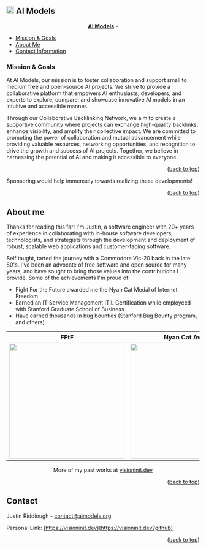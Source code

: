 <a name="readme-top"></a>

## <img src="https://avatars.githubusercontent.com/u/117051901?s=60&v=4" alt="Logo" width="20" height="20"> AI Models

<p align='center'>
<a href="https://aimodels.org?github"><strong>AI Models</strong></a> - 
</p>

<!-- TABLE OF CONTENTS -->

  <ul>
    <li>
      <a href="#mission">Mission & Goals</a>
    </li> 
    <li>
      <a href="#about-me">About Me</a>
    </li> 
    <li>
      <a href="#contact">Contact Information</a>
    </li> 
  </ul>


<!-- Mission -->

### Mission & Goals

At AI Models, our mission is to foster collaboration and support small to medium free and open-source AI projects. We strive to provide a collaborative platform that empowers AI enthusiasts, developers, and experts to explore, compare, and showcase innovative AI models in an intuitive and accessible manner. 

Through our Collaborative Backlinking Network, we aim to create a supportive community where projects can exchange high-quality backlinks, enhance visibility, and amplify their collective impact. We are committed to promoting the power of collaboration and mutual advancement while providing valuable resources, networking opportunities, and recognition to drive the growth and success of AI projects. Together, we believe in harnessing the potential of AI and making it accessible to everyone.

<p align="right">(<a href="#readme-top">back to top</a>)</p>

  
Sponsoring would help immensely towards realizing these developments!  
</div>
<p align="right">(<a href="#readme-top">back to top</a>)</p>

<!-- ABOUT ME -->
## About me

Thanks for reading this far! I'm Justin, a software engineer with 20+ years of experience in collaborating with in-house software developers, technologists, and strategists through the development and deployment of robust, scalable web applications and customer-facing software.

Self taught, tarted the journey with a Commodore Vic-20 back in the late 80's. I've been an advocate of free software and open source for many years, and have sought to bring those values into the contributions I provide. Some of the achievements I'm proud of:

- Fight For the Future awarded me the Nyan Cat Medal of Internet Freedom
- Earned an IT Service Management ITIL Certification while employeed with Stanford Graduate School of Business
- Have earned thousands in bug bounties (Stanford Bug Bounty program, and others)

<div align="center">

|  FFtF | Nyan Cat Award | ITIL |
| --- | --- | --- |
| <img src="https://raw.githubusercontent.com/visioninit/.github/master/profile/fftf.png?raw=true" height=300> | <img src="https://raw.githubusercontent.com/visioninit/.github/master/profile/fftf2.jpg?raw=true" height=300> | <img src="https://raw.githubusercontent.com/visioninit/.github/master/profile/itil.JPG?raw=true" height=300> |

More of my past works at [visioninit.dev](https://visioninit.dev?github)
</div>
<p align="right">(<a href="#readme-top">back to top</a>)</p>

<!-- CONTACT -->
## Contact

Justin Riddiough - contact@aimodels.org 

Personal Link: [https://visioninit.dev](https://visioninit.dev?github)

<p align="right">(<a href="#readme-top">back to top</a>)</p>
